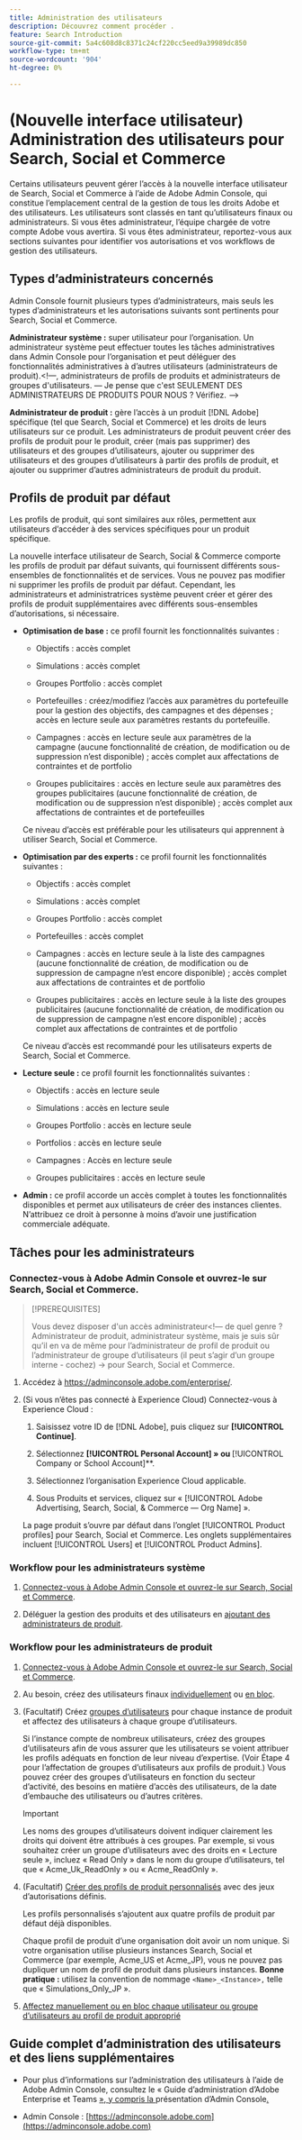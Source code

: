 ```yaml
---
title: Administration des utilisateurs
description: Découvrez comment procéder .
feature: Search Introduction
source-git-commit: 5a4c608d8c8371c24cf220cc5eed9a39989dc850
workflow-type: tm+mt
source-wordcount: '904'
ht-degree: 0%

---
```


# (Nouvelle interface utilisateur) Administration des utilisateurs pour Search, Social et Commerce

Certains utilisateurs peuvent gérer l’accès à la nouvelle interface utilisateur de Search, Social et Commerce à l’aide de Adobe Admin Console, qui constitue l’emplacement central de la gestion de tous les droits Adobe et des utilisateurs. Les utilisateurs sont classés en tant qu’utilisateurs finaux ou administrateurs. Si vous êtes administrateur, l’équipe chargée de votre compte Adobe vous avertira. Si vous êtes administrateur, reportez-vous aux sections suivantes pour identifier vos autorisations et vos workflows de gestion des utilisateurs.<!-- How can you see what your user role is, or will your Adobe Account Team tell you? -->

## Types d’administrateurs concernés

Admin Console fournit plusieurs types d’administrateurs, mais seuls les types d’administrateurs et les autorisations suivants sont pertinents pour Search, Social et Commerce.

**Administrateur système :** super utilisateur pour l’organisation. Un administrateur système peut effectuer toutes les tâches administratives dans Admin Console pour l’organisation et peut déléguer des fonctionnalités administratives à d’autres utilisateurs (administrateurs de produit).&lt;!—, administrateurs de profils de produits et administrateurs de groupes d&#39;utilisateurs.  — Je pense que c&#39;est SEULEMENT DES ADMINISTRATEURS DE PRODUITS POUR NOUS ?  Vérifiez. —>

**Administrateur de produit :** gère l’accès à un produit [!DNL Adobe] spécifique (tel que Search, Social et Commerce) et les droits de leurs utilisateurs sur ce produit. Les administrateurs de produit peuvent créer des profils de produit pour le produit, créer (mais pas supprimer) des utilisateurs et des groupes d’utilisateurs, ajouter ou supprimer des utilisateurs et des groupes d’utilisateurs à partir des profils de produit, et ajouter ou supprimer d’autres administrateurs de produit du produit.

<!--
**Product profile admin:** Manages assigned product profiles for individual products. A product profile admin can add (but not remove) users and user groups to the organization; add or remove users and user groups from product profiles; and assign or revoke permissions from product profiles. [I don't think this is applicable: and manage the product roles for product profiles.]

**User group admin:** Manages assigned user groups and their access rights. A user group admin can add or remove users from groups and add or remove user group admins from groups.
-->

## Profils de produit par défaut

Les profils de produit, qui sont similaires aux rôles, permettent aux utilisateurs d’accéder à des services spécifiques pour un produit spécifique.

La nouvelle interface utilisateur de Search, Social &amp; Commerce comporte les profils de produit par défaut suivants, qui fournissent différents sous-ensembles de fonctionnalités et de services. Vous ne pouvez pas modifier ni supprimer les profils de produit par défaut. Cependant, les administrateurs et administratrices système peuvent créer et gérer des profils de produit supplémentaires avec différents sous-ensembles d’autorisations, si nécessaire.

* **Optimisation de base :** ce profil fournit les fonctionnalités suivantes :

   * Objectifs : accès complet

   * Simulations : accès complet

   * Groupes Portfolio : accès complet

   * Portefeuilles : créez/modifiez l’accès aux paramètres du portefeuille pour la gestion des objectifs, des campagnes et des dépenses ; accès en lecture seule aux paramètres restants du portefeuille.

   * Campagnes : accès en lecture seule aux paramètres de la campagne (aucune fonctionnalité de création, de modification ou de suppression n’est disponible) ; accès complet aux affectations de contraintes et de portfolio<!-- Is that the correct wording? -->

   * Groupes publicitaires : accès en lecture seule aux paramètres des groupes publicitaires (aucune fonctionnalité de création, de modification ou de suppression n’est disponible) ; accès complet aux affectations de contraintes et de portefeuilles<!-- Is that the correct wording? -->

  Ce niveau d’accès est préférable pour les utilisateurs qui apprennent à utiliser Search, Social et Commerce.

* **Optimisation par des experts :** ce profil fournit les fonctionnalités suivantes :

   * Objectifs : accès complet

   * Simulations : accès complet

   * Groupes Portfolio : accès complet

   * Portefeuilles : accès complet

   * Campagnes : accès en lecture seule à la liste des campagnes (aucune fonctionnalité de création, de modification ou de suppression de campagne n’est encore disponible) ; accès complet aux affectations de contraintes et de portfolio<!-- Is that the correct wording? -->

   * Groupes publicitaires : accès en lecture seule à la liste des groupes publicitaires (aucune fonctionnalité de création, de modification ou de suppression de campagne n’est encore disponible) ; accès complet aux affectations de contraintes et de portfolio<!-- Is that the correct wording? -->

  Ce niveau d’accès est recommandé pour les utilisateurs experts de Search, Social et Commerce.

* **Lecture seule :** ce profil fournit les fonctionnalités suivantes :

   * Objectifs : accès en lecture seule

   * Simulations : accès en lecture seule

   * Groupes Portfolio : accès en lecture seule

   * Portfolios : accès en lecture seule

   * Campagnes : Accès en lecture seule

   * Groupes publicitaires : accès en lecture seule

* **Admin :** ce profil accorde un accès complet à toutes les fonctionnalités disponibles et permet aux utilisateurs de créer des instances clientes. N’attribuez ce droit à personne à moins d’avoir une justification commerciale adéquate.

<!-- Do I need to include this? If so, adjust wording as needed

## Product-specific instances

 -->

## Tâches pour les administrateurs

### Connectez-vous à Adobe Admin Console et ouvrez-le sur Search, Social et Commerce.

>[!PREREQUISITES]
>
>Vous devez disposer d&#39;un accès administrateur&lt;!— de quel genre ? Administrateur de produit, administrateur système, mais je suis sûr qu’il en va de même pour l’administrateur de profil de produit ou l’administrateur de groupe d’utilisateurs (il peut s’agir d’un groupe interne - cochez) -> pour Search, Social et Commerce.

1. Accédez à https://adminconsole.adobe.com/enterprise/.

1. (Si vous n’êtes pas connecté à Experience Cloud) Connectez-vous à Experience Cloud :

   1. Saisissez votre ID de [!DNL Adobe], puis cliquez sur **[!UICONTROL Continue]**.

   1. Sélectionnez **[!UICONTROL Personal Account] » ou &#x200B;** [!UICONTROL Company or School Account]**.<!-- Will it necessarily be "Company or School Account?" -->

   1. Sélectionnez l’organisation Experience Cloud applicable.

   1. Sous Produits et services, cliquez sur « [!UICONTROL Adobe Advertising, Search, Social, & Commerce — Org Name] ».

   La page produit s’ouvre par défaut dans l’onglet [!UICONTROL Product profiles] pour Search, Social et Commerce. Les onglets supplémentaires incluent [!UICONTROL Users] et [!UICONTROL Product Admins].

### Workflow pour les administrateurs système

1. [Connectez-vous à Adobe Admin Console et ouvrez-le sur Search, Social et Commerce](#open-admin-console).

1. Déléguer la gestion des produits et des utilisateurs en [ajoutant des administrateurs de produit](https://helpx.adobe.com/enterprise/using/admin-roles.html#enterprise).

<!-- what else? -->

### Workflow pour les administrateurs de produit

1. [Connectez-vous à Adobe Admin Console et ouvrez-le sur Search, Social et Commerce](#open-admin-console).

1. Au besoin, créez des utilisateurs finaux [individuellement](https://helpx.adobe.com/enterprise/using/manage-users-individually.html) ou [en bloc](https://helpx.adobe.com/enterprise/using/bulk-upload-users.html).

1. (Facultatif) Créez [groupes d’utilisateurs](https://helpx.adobe.com/enterprise/using/user-groups.html) pour chaque instance de produit et affectez des utilisateurs à chaque groupe d’utilisateurs.

   Si l’instance compte de nombreux utilisateurs, créez des groupes d’utilisateurs afin de vous assurer que les utilisateurs se voient attribuer les profils adéquats en fonction de leur niveau d’expertise. (Voir Étape 4 pour l’affectation de groupes d’utilisateurs aux profils de produit.) Vous pouvez créer des groupes d’utilisateurs en fonction du secteur d’activité, des besoins en matière d’accès des utilisateurs, de la date d’embauche des utilisateurs ou d’autres critères.

   >[!IMPORTANT]
   >
   >Les noms des groupes d’utilisateurs doivent indiquer clairement les droits qui doivent être attribués à ces groupes. Par exemple, si vous souhaitez créer un groupe d’utilisateurs avec des droits en « Lecture seule », incluez « Read Only » dans le nom du groupe d’utilisateurs, tel que « Acme_Uk_ReadOnly » ou « Acme_ReadOnly ».

1. (Facultatif) [Créer des profils de produit personnalisés](https://helpx.adobe.com/enterprise/using/manage-product-profiles.html) avec des jeux d’autorisations définis.

   Les profils personnalisés s’ajoutent aux quatre profils de produit par défaut déjà disponibles.

   Chaque profil de produit d’une organisation doit avoir un nom unique. Si votre organisation utilise plusieurs instances Search, Social et Commerce (par exemple, Acme_US et Acme_JP), vous ne pouvez pas dupliquer un nom de profil de produit dans plusieurs instances. **Bonne pratique :** utilisez la convention de nommage `<Name>_<Instance>,` telle que « Simulations_Only_JP ».

1. [Affectez manuellement ou en bloc chaque utilisateur ou groupe d’utilisateurs au profil de produit approprié](https://helpx.adobe.com/enterprise/using/manage-product-profiles.html)

## Guide complet d’administration des utilisateurs et des liens supplémentaires

* Pour plus d’informations sur l’administration des utilisateurs à l’aide de Adobe Admin Console, consultez le « Guide d’administration d’Adobe Enterprise et Teams [ », y compris la ](https://helpx.adobe.com/enterprise/admin-guide.html)présentation d’Admin Console[.](https://helpx.adobe.com/fr/enterprise/using/admin-console.html)

* Admin Console : [https://adminconsole.adobe.com](https://adminconsole.adobe.com)

